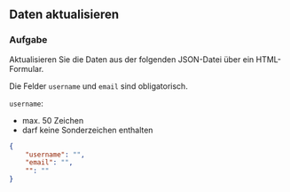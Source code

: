 ## Daten aktualisieren

### Aufgabe

Aktualisieren Sie die Daten aus der folgenden JSON-Datei über ein HTML-Formular.

Die Felder `username` und `email` sind obligatorisch. 

`username`:
- max. 50 Zeichen
- darf keine Sonderzeichen enthalten



```json
{
	"username": "",
	"email": "",
	"": ""
}
```


<!--stackedit_data:
eyJoaXN0b3J5IjpbLTEwNTI2MjMwNTVdfQ==
-->
